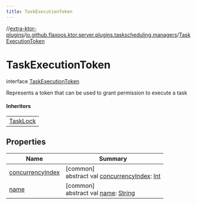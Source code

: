 ```yaml
---
title: TaskExecutionToken
---
```


//[extra-ktor-plugins](../../../index.md)/[io.github.flaxoos.ktor.server.plugins.taskscheduling.managers](../index.md)/[TaskExecutionToken](index.md)

# TaskExecutionToken

interface [TaskExecutionToken](index.md)

Represents a token that can be used to grant permission to execute a task

#### Inheritors

|                                                                                                  |
|--------------------------------------------------------------------------------------------------|
| [TaskLock](../../io.github.flaxoos.ktor.server.plugins.taskscheduling.tasks/-task-lock/index.md) |

## Properties

| Name                                     | Summary                                                                                                                                     |
|------------------------------------------|---------------------------------------------------------------------------------------------------------------------------------------------|
| [concurrencyIndex](concurrency-index.md) | [common]<br>abstract val [concurrencyIndex](concurrency-index.md): [Int](https://kotlinlang.org/api/latest/jvm/stdlib/kotlin/-int/index.md) |
| [name](name.md)                          | [common]<br>abstract val [name](name.md): [String](https://kotlinlang.org/api/latest/jvm/stdlib/kotlin/-string/index.md)                    |

